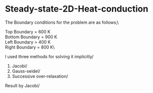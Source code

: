 # Steady-state-2D-Heat-conduction
The Boundary conditions for the problem are as follows;\

Top Boundary = 600 K\
Bottom Boundary = 900 K\
Left Boundary = 400 K\
Right Boundary = 800 K\

I used three methods for solving it implicitly/
1. Jacobi/
2. Gauss-seidel/
3. Successive over-relaxation/

Result by Jacobi/ 
